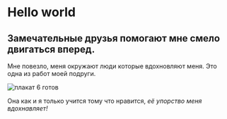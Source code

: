 # Hello world

## Замечательные друзья помогают мне смело двигаться вперед.
Мне повезло, меня окружают люди которые вдохновляют меня.
Это одна из работ моей подруги.

![плакат 6 готов](https://user-images.githubusercontent.com/123291369/217444426-05f66dae-0623-4512-94cd-d39a1a809358.jpg)

Она как и я только учится тому что нравится, *её упорство меня вдохнавляет!*
